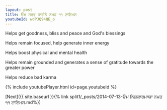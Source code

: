 ```yaml
---
layout: post
title: ਓਮ ਸਰਵ ਧਾਰੀਨੇ ਨਮਹ ੧੧ ਟਾਇਮਸ
youtubeId: wdPJQ94QE_o
---
```

 
 
Helps get goodness, bliss and peace and God's blessings
 
Helps remain focused, help generate inner energy 
 
Helps boost physical and mental health 
 
Helps remain grounded and generates a sense of gratitude towards the greater power 
 
Helps reduce bad karma
 
 
 
 


{% include youtubePlayer.html id=page.youtubeId %}
 
[Next]({{ site.baseurl }}{% link  split1/_posts/2014-07-13-ਓਮ ਨਿਸ਼ਕਾਰਮਾਯਾ ਨਮਹ ੧੧ ਟਾਇਮਸ.md%})
 
